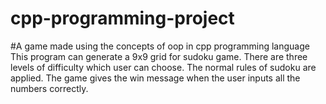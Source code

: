 # cpp-programming-project
#A game made using the concepts of oop in cpp programming language
This program can generate a 9x9 grid for sudoku game. There are three levels of difficulty which user can choose. The normal rules of sudoku are applied.
The game gives the win message when the user inputs all the numbers correctly.
